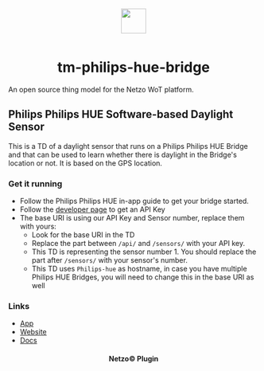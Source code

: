 <div align="center">
  <a href="https://netzo.io" target="_blank" >
    <img height="50" src="https://raw.githubusercontent.com/netzoio/plugins/main/plugins/thing-models/tm-philips-hue-bridge/src/assets/icon.svg" style="margin: 12px 0px" />
  </a>

  <h1>tm-philips-hue-bridge</h1>
</div>

An open source thing model for the Netzo WoT platform.

## Philips Philips HUE Software-based Daylight Sensor

This is a TD of a daylight sensor that runs on a Philips Philips HUE Bridge and that can be used to learn whether there is daylight in the Bridge's location or not. It is based on the GPS location.

### Get it running

- Follow the Philips Philips HUE in-app guide to get your bridge started.
- Follow the [developer page](https://developers.meethue.com/develop/get-started-2/) to get an API Key
- The base URI is using our API Key and Sensor number, replace them with yours:
  - Look for the base URI in the TD
  - Replace the part between `/api/` and `/sensors/` with your API key.
  - This TD is representing the sensor number 1. You should replace the part after `/sensors/` with your sensor's number.
  - This TD uses `Philips-hue` as hostname, in case you have multiple Philips HUE Bridges, you will need to change this in the base URI as well

### Links

- [App](https://app.netzo.io)
- [Website](https://netzo.io)
- [Docs](https://docs.netzo.io)

<div align="center">
  <h4>Netzo© Plugin</h4>
</div>
